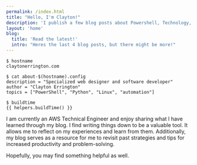 ```yaml
---
permalink: /index.html
title: "Hello, I'm Clayton!"
description: 'I publish a few blog posts about Powershell, Technology, and other random thoughts.'
layout: 'home'
blog:
  title: 'Read the latest!'
  intro: "Heres the last 4 blog posts, but there might be more!"
---
```


```shell
$ hostname 
claytonerrington.com

$ cat about-$(hostname).config
description = "Specialized web designer and software developer"
author = "Clayton Errington"
topics = ["PowerShell", "Python", "Linux", "automation"]

$ buildtime
{{ helpers.buildTime() }}
```

I am currently an AWS Technical Engineer and enjoy sharing what I have learned through my blog. I find writing things down to be a valuable tool. It allows me to reflect on my experiences and learn from them. Additionally, my blog serves as a resource for me to revisit past strategies and tips for increased productivity and problem-solving.

Hopefully, you may find something helpful as well.
